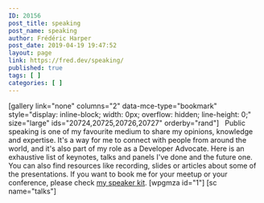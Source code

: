 ```yaml
---
ID: 20156
post_title: speaking
post_name: speaking
author: Frédéric Harper
post_date: 2019-04-19 19:47:52
layout: page
link: https://fred.dev/speaking/
published: true
tags: [ ]
categories: [ ]
---
```

[gallery link="none" columns="2" data-mce-type="bookmark" style="display: inline-block; width: 0px; overflow: hidden; line-height: 0;" size="large" ids="20724,20725,20726,20727" orderby="rand"]   Public speaking is one of my favourite medium to share my opinions, knowledge and expertise. It's a way for me to connect with people from around the world, and it's also part of my role as a Developer Advocate. Here is an exhaustive list of keynotes, talks and panels I've done and the future one. You can also find resources like recording, slides or articles about some of the presentations. If you want to book me for your meetup or your conference, please check [my speaker kit][1]. [wpgmza id="1"] [sc name="talks"]

 [1]: https://github.com/fharper/speakerkit